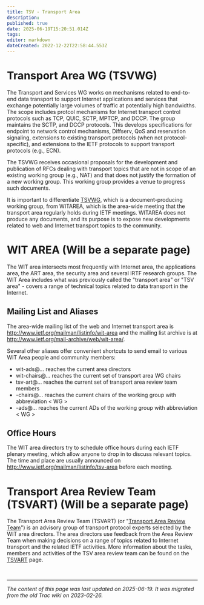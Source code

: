 ```yaml
---
title: TSV - Transport Area
description: 
published: true
date: 2025-06-19T15:20:51.014Z
tags: 
editor: markdown
dateCreated: 2022-12-22T22:58:44.553Z
---
```


# Transport Area WG (TSVWG)

The Transport and Services WG works on mechanisms related to end-to-end data transport to support Internet applications and services that exchange potentially large volumes of traffic at potentially high bandwidths. The scope includes protcol mechanisms for Internet transport control protocols such as TCP, QUIC, SCTP, MPTCP, and DCCP. The group maintains the SCTP, and DCCP protocols. This develops specifications for endpoint to network control mechanisms, Diffserv, QoS and reservation signaling, extensions to existing transport protocols (when not protocol-specific), and extensions to the IETF protocols to support transport protocols (e.g., ECN).

The TSVWG receives occasional proposals for the development and publication of RFCs dealing with transport topics that are not in scope of an existing working group (e.g., NAT) and that does not justify the formation of a new working group. This working group provides a venue to progress such documents.

It is important to differentiate [TSVWG](https://datatracker.ietf.org/group/tsvwg/documents/), which is a document-producing working group, from WITAREA, which is the area-wide meeting that the transport area regularly holds during IETF meetings. WITAREA does not produce any documents, and its purpose is to expose new developments related to web and Internet transport topics to the community.


# WIT AREA (Will be a separate page)

The WIT area intersects most frequently with Internet area, the applications area, the ART area, the security area and several IRTF research groups. The WIT Area includes what was previously called the "transport area" or "TSV area" - covers a range of technical topics related to data transport in the Internet. 

## Mailing List and Aliases
The area-wide mailing list of the web and Internet transport area is http://www.ietf.org/mailman/listinfo/wit-area and the mailing list archive is at http://www.ietf.org/mail-archive/web/wit-area/.

Several other aliases offer convenient shortcuts to send email to various WIT Area people and community members:

- wit-ads@… reaches the current area directors
- wit-chairs@… reaches the current set of transport area WG chairs
- tsv-art@… reaches the current set of transport area review team members
- -chairs@… reaches the current chairs of the working group with abbreviation < WG >
- -ads@… reaches the current ADs of the working group with abbreviation < WG >

## Office Hours
The WIT area directors try to schedule office hours during each IETF plenary meeting, which allow anyone to drop in to discuss relevant topics. The time and place are usually announced on http://www.ietf.org/mailman/listinfo/tsv-area before each meeting.


# Transport Area Review Team (TSVART) (Will be a separate page)

The Transport Area Review Team (TSVART) (or "[Transport Area Review Team](/group/tsv/TSVART)") is an advisory group of transport protocol experts selected by the WIT area directors. The area directors use feedback from the Area Review Team when making decisions on a range of topics related to Internet transport and the related IETF activities. More information about the tasks, members and activities of the TSV area review team can be found on the [TSVART](/group/tsv/TSVART) page.

&nbsp;

---

*The content of this page was last updated on 2025-06-19. It was migrated from the old Trac wiki on 2023-02-26.*
